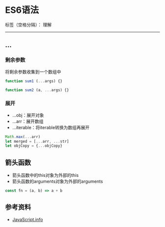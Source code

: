 # ES6语法

标签（空格分隔）： 理解

---

## ...

### 剩余参数

将剩余参数收集到一个数组中

```javascript
function sum1 (...args) {}

function sum2 (a, ...args) {}
```

### 展开

* ...obj：展开对象
* ...arr：展开数组
* ...iterable：将iterable转换为数组再展开

```javascript
Math.max(...arr)
let merged = [...arr, ...str]
let objCopy = {...objCopy}
```

## 箭头函数

* 箭头函数中的this对象为外部的this
* 箭头函数的arguments对象为外部的arguments

```javascript
const fn = (a, b) => a + b
```

## 参考资料

* [JavaScript.info](https://javascript.info/)
